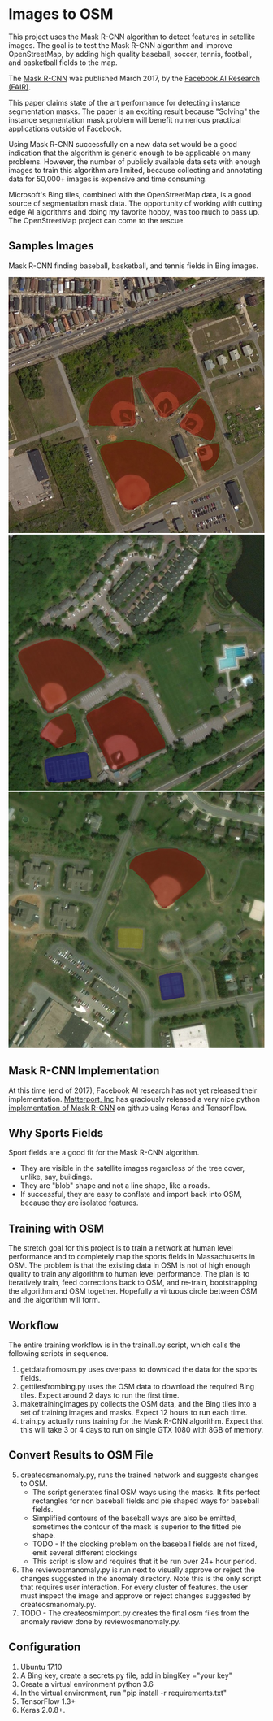 # Images to OSM
This project uses the Mask R-CNN algorithm to detect features in satellite images. The goal is to test the Mask R-CNN algorithm and improve OpenStreetMap, by adding high quality baseball, soccer, tennis, football, and basketball fields to the map.

The [Mask R-CNN]([https://arxiv.org/abs/1703.06870) was published March 2017, by the [Facebook AI Research (FAIR)](https://research.fb.com/category/facebook-ai-research-fair/). 

This paper claims state of the art performance for detecting instance segmentation masks. The paper is an exciting result because "Solving" the instance segmentation mask problem will benefit numerious practical applications outside of Facebook. 

Using Mask R-CNN successfully on a new data set would be a good indication that the algorithm is generic enough to be applicable on many problems. However, the number of publicly available data sets with enough images to train this algorithm are limited, because collecting and annotating data for 50,000+ images is expensive and time consuming. 

Microsoft's Bing tiles, combined with the OpenStreetMap data, is a good source of segmentation mask data. The opportunity of working with cutting edge AI algorithms and doing my favorite hobby, was too much to pass up. The OpenStreetMap project can come to the rescue. 

## Samples Images

Mask R-CNN finding baseball, basketball, and tennis fields in Bing images.

![OSM Mask R-CNN sample 1](/sample-images/sample1.png)
![OSM Mask R-CNN sample 2](/sample-images/sample2.png)
![OSM Mask R-CNN sample 3](/sample-images/sample3.png)

## Mask R-CNN Implementation

At this time (end of 2017), Facebook AI research has not yet released their implementation. [Matterport, Inc](https://matterport.com/) has graciously released a very nice python [implementation of Mask R-CNN](https://github.com/matterport/Mask_RCNN) on github using Keras and TensorFlow. 

## Why Sports Fields

Sport fields are a good fit for the Mask R-CNN algorithm. 

- They are visible in the satellite images regardless of the tree cover, unlike, say, buildings. 
- They are "blob" shape and not a line shape, like a roads.
- If successful, they are easy to conflate and import back into OSM, because they are isolated features.

## Training with OSM

The stretch goal for this project is to train a network at human level performance and to completely map the sports fields in Massachusetts in OSM. The problem is that the existing data in OSM is not of high enough quality to train any algorithm to human level performance.  The plan is to iteratively train, feed corrections back to OSM, and re-train, bootstrapping the algorithm and OSM together. Hopefully a virtuous circle between OSM and the algorithm will form.

## Workflow

The entire training workflow is in the trainall.py script, which calls the following scripts in sequence.

1. getdatafromosm.py uses overpass to download the data for the sports fields.
2. gettilesfrombing.py uses the OSM data to download the required Bing tiles. Expect around 2 days to run the first time.
3. maketrainingimages.py collects the OSM data, and the Bing tiles into a set of training images and masks. Expect 12 hours to run each time.
4. train.py actually runs training for the Mask R-CNN algorithm. Expect that this will take 3 or 4 days to run on single GTX 1080 with 8GB of memory.

## Convert Results to OSM File

5. createosmanomaly.py, runs the trained network and suggests changes to OSM. 
    - The script generates final OSM ways using the masks. It fits perfect rectangles for non baseball fields and pie shaped ways for baseball fields. 
    - Simplified contours of the baseball ways are also be emitted, sometimes the contour of the mask is superior to the fitted pie shape.
    - TODO - If the clocking problem on the baseball fields are not fixed, emit several different clockings
    - This script is slow and requires that it be run over 24+ hour period.
6. The reviewosmanomaly.py is run next to visually approve or reject the changes suggested in the anomaly directory. Note this is the only script that requires user interaction. For every cluster of features. the user must inspect the image and approve or reject changes suggested by createosmanomaly.py. 
7. TODO - The createosmimport.py creates the final osm files from the anomaly review done by reviewosmanomaly.py.

## Configuration 

1. Ubuntu 17.10
2. A Bing key, create a secrets.py file, add in bingKey ="your key"
3. Create a virtual environment python 3.6 
4. In the virtual environment, run "pip install -r requirements.txt"
5. TensorFlow 1.3+ 
6. Keras 2.0.8+.

